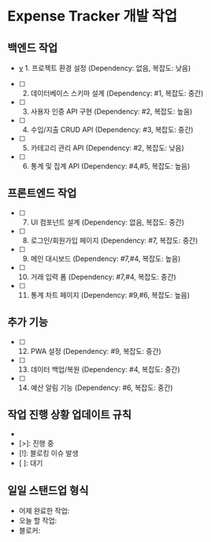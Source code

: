 # Expense Tracker 개발 작업

## 백엔드 작업
* [v] 1. 프로젝트 환경 설정 (Dependency: 없음, 복잡도: 낮음)
* [ ] 2. 데이터베이스 스키마 설계 (Dependency: #1, 복잡도: 중간)
* [ ] 3. 사용자 인증 API 구현 (Dependency: #2, 복잡도: 높음)
* [ ] 4. 수입/지출 CRUD API (Dependency: #3, 복잡도: 중간)
* [ ] 5. 카테고리 관리 API (Dependency: #2, 복잡도: 낮음)
* [ ] 6. 통계 및 집계 API (Dependency: #4,#5, 복잡도: 높음)

## 프론트엔드 작업
* [ ] 7. UI 컴포넌트 설계 (Dependency: 없음, 복잡도: 중간)
* [ ] 8. 로그인/회원가입 페이지 (Dependency: #7, 복잡도: 중간)
* [ ] 9. 메인 대시보드 (Dependency: #7,#4, 복잡도: 높음)
* [ ] 10. 거래 입력 폼 (Dependency: #7,#4, 복잡도: 중간)
* [ ] 11. 통계 차트 페이지 (Dependency: #9,#6, 복잡도: 높음)

## 추가 기능
* [ ] 12. PWA 설정 (Dependency: #9, 복잡도: 중간)
* [ ] 13. 데이터 백업/복원 (Dependency: #4, 복잡도: 중간)
* [ ] 14. 예산 알림 기능 (Dependency: #6, 복잡도: 중간)

## 작업 진행 상황 업데이트 규칙
- [v]: 완료
- [>]: 진행 중  
- [!]: 블로킹 이슈 발생
- [ ]: 대기

## 일일 스탠드업 형식
- 어제 완료한 작업:
- 오늘 할 작업:
- 블로커:
